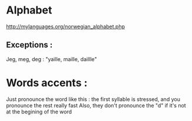 # Alphabet

http://mylanguages.org/norwegian_alphabet.php

## Exceptions :
Jeg, meg, deg : "yaille, maille, daillle"

# Words accents :

Just pronounce the word like this : the first syllable is stressed, and you pronounce the rest really fast
Also, they don't pronounce the "d" if it's not at the begining of the word
